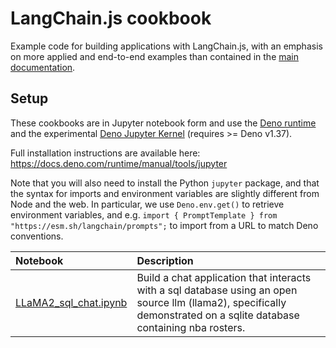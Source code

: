 # LangChain.js cookbook

Example code for building applications with LangChain.js, with an emphasis on more applied and end-to-end examples than contained in the [main documentation](https://js.langchain.com).

## Setup

These cookbooks are in Jupyter notebook form and use the [Deno runtime](https://deno.com) and the experimental [Deno Jupyter Kernel](https://deno.com/blog/v1.37) (requires >= Deno v1.37).

Full installation instructions are available here: https://docs.deno.com/runtime/manual/tools/jupyter

Note that you will also need to install the Python `jupyter` package, and that the syntax for imports and environment variables are slightly different from Node and the web. In particular, we use `Deno.env.get()` to retrieve environment variables, and e.g. `import { PromptTemplate } from "https://esm.sh/langchain/prompts";` to import from a URL to match Deno conventions.

Notebook | Description
:- | :-
[LLaMA2_sql_chat.ipynb](https://github.com/langchain-ai/langchainjs/tree/master/cookbook/LLaMA2_sql_chat.ipynb) | Build a chat application that interacts with a sql database using an open source llm (llama2), specifically demonstrated on a sqlite database containing nba rosters.
